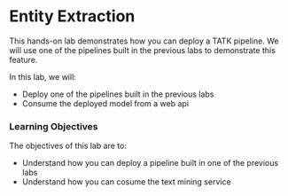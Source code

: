 # Entity Extraction

This hands-on lab demonstrates how you can deploy a TATK pipeline. We will use one of the pipelines built in the previous labs to demonstrate this feature.

In this lab, we will:
- Deploy one of the pipelines built in the previous labs
- Consume the deployed model from a web api

### Learning Objectives ###

The objectives of this lab are to:

- Understand how you can deploy a pipeline built in one of the previous labs
- Understand how you can cosume the text mining service